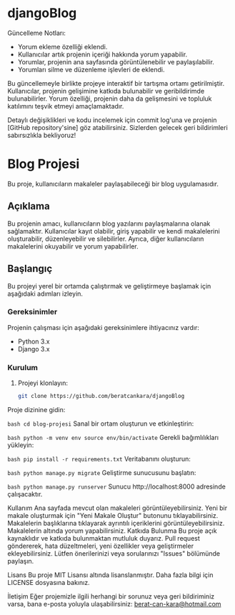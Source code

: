﻿# djangoBlog
Güncelleme Notları:

- Yorum ekleme özelliği eklendi.
- Kullanıcılar artık projenin içeriği hakkında yorum yapabilir.
- Yorumlar, projenin ana sayfasında görüntülenebilir ve paylaşılabilir.
- Yorumları silme ve düzenleme işlevleri de eklendi.

Bu güncellemeyle birlikte projeye interaktif bir tartışma ortamı getirilmiştir. Kullanıcılar, projenin gelişimine katkıda bulunabilir ve geribildirimde bulunabilirler. Yorum özelliği, projenin daha da gelişmesini ve topluluk katılımını teşvik etmeyi amaçlamaktadır.

Detaylı değişiklikleri ve kodu incelemek için commit log'una ve projenin [GitHub repository'sine] göz atabilirsiniz. Sizlerden gelecek geri bildirimleri sabırsızlıkla bekliyoruz!
# Blog Projesi

Bu proje, kullanıcıların makaleler paylaşabileceği bir blog uygulamasıdır.

## Açıklama

Bu projenin amacı, kullanıcıların blog yazılarını paylaşmalarına olanak sağlamaktır. Kullanıcılar kayıt olabilir, giriş yapabilir ve kendi makalelerini oluşturabilir, düzenleyebilir ve silebilirler. Ayrıca, diğer kullanıcıların makalelerini okuyabilir ve yorum yapabilirler.

## Başlangıç

Bu projeyi yerel bir ortamda çalıştırmak ve geliştirmeye başlamak için aşağıdaki adımları izleyin.

### Gereksinimler

Projenin çalışması için aşağıdaki gereksinimlere ihtiyacınız vardır:

- Python 3.x
- Django 3.x

### Kurulum

1. Projeyi klonlayın:

   ```bash
   git clone https://github.com/beratcankara/djangoBlog
Proje dizinine gidin:

  `bash
  cd blog-projesi`
Sanal bir ortam oluşturun ve etkinleştirin:

``bash
python -m venv env
source env/bin/activate``
Gerekli bağımlılıkları yükleyin:

``bash
pip install -r requirements.txt``
Veritabanını oluşturun:

``bash
python manage.py migrate``
Geliştirme sunucusunu başlatın:

``bash
python manage.py runserver``
Sunucu http://localhost:8000 adresinde çalışacaktır.

Kullanım
Ana sayfada mevcut olan makaleleri görüntüleyebilirsiniz.
Yeni bir makale oluşturmak için "Yeni Makale Oluştur" butonunu tıklayabilirsiniz.
Makalelerin başlıklarına tıklayarak ayrıntılı içeriklerini görüntüleyebilirsiniz.
Makalelerin altında yorum yapabilirsiniz.
Katkıda Bulunma
Bu proje açık kaynaklıdır ve katkıda bulunmaktan mutluluk duyarız. Pull request göndererek, hata düzeltmeleri, yeni özellikler veya geliştirmeler ekleyebilirsiniz. Lütfen önerilerinizi veya sorularınızı "Issues" bölümünde paylaşın.

Lisans
Bu proje MIT Lisansı altında lisanslanmıştır. Daha fazla bilgi için LICENSE dosyasına bakınız.

İletişim
Eğer projemizle ilgili herhangi bir sorunuz veya geri bildiriminiz varsa, bana e-posta yoluyla ulaşabilirsiniz: berat-can-kara@hotmail.com
